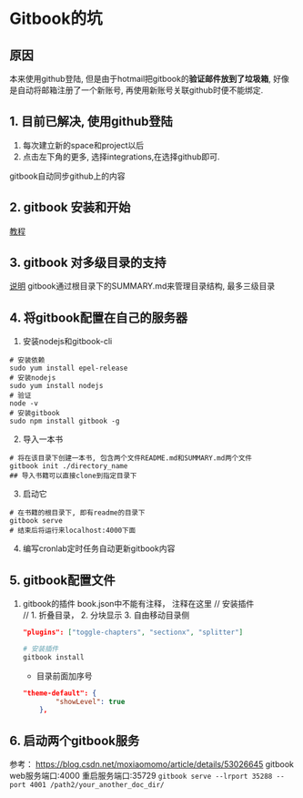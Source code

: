 # Gitbook的坑
## 原因

本来使用github登陆, 但是由于hotmail把gitbook的**验证邮件放到了垃圾箱**, 好像是自动将邮箱注册了一个新账号, 再使用新账号关联github时便不能绑定. 

## 1. 目前已解决, 使用github登陆
1. 每次建立新的space和project以后  
2. 点击左下角的更多, 选择integrations,在选择github即可.  

gitbook自动同步github上的内容

## 2. gitbook 安装和开始
[教程](https://yangjh.oschina.io/gitbook/faq/Step.html)

## 3. gitbook 对多级目录的支持

[说明](https://yangjh.oschina.io/gitbook/faq/Contents.html)
gitbook通过根目录下的SUMMARY.md来管理目录结构, 最多三级目录


## 4. 将gitbook配置在自己的服务器
1. 安装nodejs和gitbook-cli
```
# 安装依赖
sudo yum install epel-release
# 安装nodejs
sudo yum install nodejs
# 验证
node -v
# 安装gitbook
sudo npm install gitbook -g
```
2. 导入一本书
```
# 将在该目录下创建一本书, 包含两个文件README.md和SUMMARY.md两个文件
gitbook init ./directory_name
## 导入书籍可以直接clone到指定目录下
```
3. 启动它
```
# 在书籍的根目录下, 即有readme的目录下
gitbook serve
# 结束后将运行来localhost:4000下面
```
4. 编写cronlab定时任务自动更新gitbook内容


## 5. gitbook配置文件
1. gitbook的插件
    book.json中不能有注释， 注释在这里
    // 安装插件  
    // 1. 折叠目录， 2. 分块显示 3. 自由移动目录侧 
    ```json
    "plugins": ["toggle-chapters", "sectionx", "splitter"]
    ```

    ```python
    # 安装插件
    gitbook install
    ```
    - 目录前面加序号
    ```json
    "theme-default": {
            "showLevel": true
        },
    ```

## 6. 启动两个gitbook服务
参考： https://blog.csdn.net/moxiaomomo/article/details/53026645
gitbook web服务端口:4000  重启服务端口:35729
    ```
    gitbook serve --lrport 35288 --port 4001 /path2/your_another_doc_dir/
    ```
